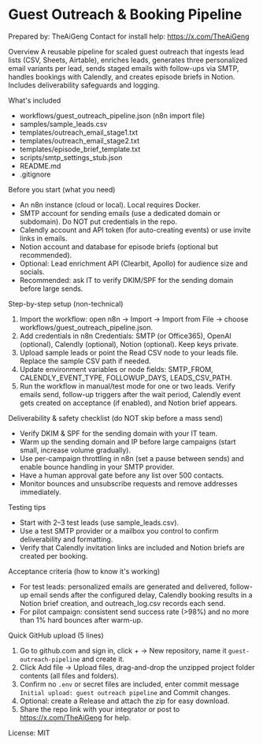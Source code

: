 # Guest Outreach & Booking Pipeline

Prepared by: TheAiGeng
Contact for install help: https://x.com/TheAiGeng

Overview
A reusable pipeline for scaled guest outreach that ingests lead lists (CSV, Sheets, Airtable), enriches leads, generates three personalized email variants per lead, sends staged emails with follow-ups via SMTP, handles bookings with Calendly, and creates episode briefs in Notion. Includes deliverability safeguards and logging.

What's included
- workflows/guest_outreach_pipeline.json  (n8n import file)
- samples/sample_leads.csv
- templates/outreach_email_stage1.txt
- templates/outreach_email_stage2.txt
- templates/episode_brief_template.txt
- scripts/smtp_settings_stub.json
- README.md
- .gitignore

Before you start (what you need)
- An n8n instance (cloud or local). Local requires Docker.
- SMTP account for sending emails (use a dedicated domain or subdomain). Do NOT put credentials in the repo.
- Calendly account and API token (for auto-creating events) or use invite links in emails.
- Notion account and database for episode briefs (optional but recommended).
- Optional: Lead enrichment API (Clearbit, Apollo) for audience size and socials.
- Recommended: ask IT to verify DKIM/SPF for the sending domain before large sends.

Step-by-step setup (non-technical)
1. Import the workflow: open n8n → Import → Import from File → choose workflows/guest_outreach_pipeline.json.
2. Add credentials in n8n Credentials: SMTP (or Office365), OpenAI (optional), Calendly (optional), Notion (optional). Keep keys private.
3. Upload sample leads or point the Read CSV node to your leads file. Replace the sample CSV path if needed.
4. Update environment variables or node fields: SMTP_FROM, CALENDLY_EVENT_TYPE, FOLLOWUP_DAYS, LEADS_CSV_PATH.
5. Run the workflow in manual/test mode for one or two leads. Verify emails send, follow-up triggers after the wait period, Calendly event gets created on acceptance (if enabled), and Notion brief appears.

Deliverability & safety checklist (do NOT skip before a mass send)
- Verify DKIM & SPF for the sending domain with your IT team.
- Warm up the sending domain and IP before large campaigns (start small, increase volume gradually).
- Use per-campaign throttling in n8n (set a pause between sends) and enable bounce handling in your SMTP provider.
- Have a human approval gate before any list over 500 contacts.
- Monitor bounces and unsubscribe requests and remove addresses immediately.

Testing tips
- Start with 2–3 test leads (use sample_leads.csv).
- Use a test SMTP provider or a mailbox you control to confirm deliverability and formatting.
- Verify that Calendly invitation links are included and Notion briefs are created per booking.

Acceptance criteria (how to know it's working)
- For test leads: personalized emails are generated and delivered, follow-up email sends after the configured delay, Calendly booking results in a Notion brief creation, and outreach_log.csv records each send.
- For pilot campaign: consistent send success rate (>98%) and no more than 1% hard bounces after warm-up.

Quick GitHub upload (5 lines)
1. Go to github.com and sign in, click + → New repository, name it `guest-outreach-pipeline` and create it.
2. Click Add file → Upload files, drag-and-drop the unzipped project folder contents (all files and folders).
3. Confirm no `.env` or secret files are included, enter commit message `Initial upload: guest outreach pipeline` and Commit changes.
4. Optional: create a Release and attach the zip for easy download.
5. Share the repo link with your integrator or post to https://x.com/TheAiGeng for help.

License: MIT
